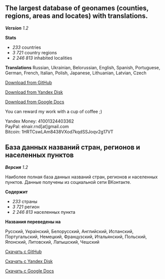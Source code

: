 ## The largest database of geonames (counties, regions, areas and locates) with translations.
_**Version**_  _1.2_


**Stats**
- _233_ countries
- _3 721_ country regions
- _2 246 813_ inhabited localities

**Translations**
Russian, Ukrainian, Belorussian, English, Spanish,
Portuguese, German, French, Italian, Polish,
Japanese, Lithuanian, Latvian, Czech

[Download from GitHub](https://github.com/x88/i18nGeoNamesDB/archive/master.zip)

[Download from Yandex Disk](http://yadi.sk/d/D7dnnpFBDwkHr)

[Download from Google Docs](https://drive.google.com/file/d/0BwgW554ipNgbMkJueVpQc1ZZMWs)

You can reward my work with a cup of coffee ;)

  Yandex Money: 41001324403362                   
  PayPal: elnair.rnd[at]gmail.com                  
  Bitcoin: 1HRTCswLAm8438VXod7kqdSSJoqv2g17VT



## База данных названий стран, регионов и населенных пунктов

_**Версия**_  _1.2_

Наиболее полная база данных названий стран, регионов и населенных пунктов. Данные получены из социальной сети ВКонтакте.

**Содержит**
- _233_ страны
- _3 721_ регион
- _2 246 813_ населенных пункта

**Названия переведены на**

Русский, Украiнский, Белорусский, Английский, Испанский,
Португальский, Немецкий, Французский, Итальянский, Польский,
Японский, Литовский, Латышский, Чешский

[Скачать с GitHub](https://github.com/x88/i18nGeoNamesDB/archive/master.zip)

[Скачать с Yandex Disk](http://yadi.sk/d/D7dnnpFBDwkHr)

[Скачать с Google Docs](https://drive.google.com/file/d/0BwgW554ipNgbMkJueVpQc1ZZMWs)

  

